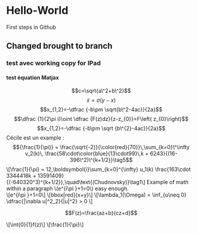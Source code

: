 # Hello-World
First steps in Github

## Changed brought to branch
### test avec working copy for IPad

 
<script type="text/javascript" src="http://cdn.mathjax.org/mathjax/latest/MathJax.js?config=TeX-AMS-MML_HTMLorMML"> </script>

#### test équation Matjax

$$c=\sqrt{a\^2+b\^2}$$
$$\dot{x}=\sigma(y-x)$$
$$x_{1,2}=-\dfrac {-b\pm \sqrt{b\^2-4ac}}{2a}$$
$$\dfrac {1}{2\pi i}\oint \dfrac {F(z)dz}{z-z_{0}}=F\left( z_{0}\right)$$
$$x_{1,2}=-\dfrac {-b\pm \sqrt {b\^{2}-4ac}}{2a}$$
Cécile est un example : $${\frac{1}{\pi}} = \frac{\sqrt{-2}}{\color{red}{70}}\,\sum_{k=0}\^\infty v_2(k)\, \frac{58\cdot\color{blue}{13\cdot99}\,k + 6243}{(16-396\^2)\^{k+1/2}}\tag5$$
\\[\frac{1}{\pi} = 12\,\boldsymbol{i}\sum_{k=0}\^{\infty} u_1(k) \frac{163\cdot 3344418k + 13591409}{(-640320\^3)\^{k+1/2}},\quad\text{(Chudnovsky)}\tag1\\]
Example of math within a paragraph \\(e\^{i\pi }+1=0\\) easy enough.  
\\[e\^{i\pi }+1=0\\]
\\[bbox[red]{x+y}\\]
\\[\lambda_1(\Omega) =
\inf_{u\neq 0} \dfrac{|\nabla u|\^2_2}{\|u\|\^2} > 0 \\]

$$F(z)=\frac{az+b}{cz+d}$$

\\[\int{0}{1}f(z)\\]
\\[\frac{1}{\pi}\\]
